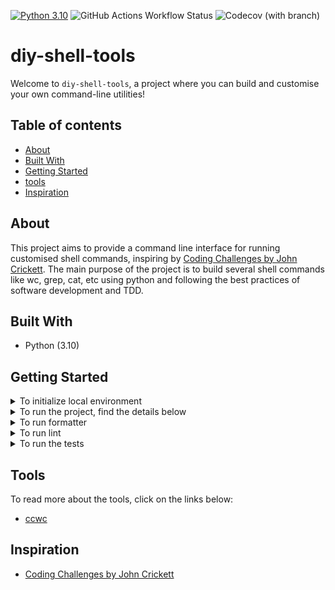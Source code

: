 [![Python 3.10](https://img.shields.io/badge/python-3.10-blue.svg)](https://www.python.org/downloads/release/python-31013/)
![GitHub Actions Workflow Status](https://img.shields.io/github/actions/workflow/status/VibhavariBellutagi19/diy-shell-tools/.github%2Fworkflows%2Fci.yml?branch=main&event=push&style=plastic)
![Codecov (with branch)](https://img.shields.io/codecov/c/github/VibhavariBellutagi19/diy-shell-tools/main?style=plastic&cacheSeconds=3600)

# diy-shell-tools
Welcome to `diy-shell-tools`, a project where you can build and customise your own command-line utilities!

    
## Table of contents

+ [About](#about)
+ [Built With](#built-with)
+ [Getting Started](#getting-started)
+ [tools](#tools)
+ [Inspiration](#inspiration)

## About
This project aims to provide a command line interface for running customised shell commands, 
inspiring by [Coding Challenges by John Crickett](https://codingchallenges.fyi/challenges).
The main purpose of the project is to build several shell commands like wc, grep, cat, etc
using python and following the best practices of software development and TDD.

## Built With

- Python (3.10)

## Getting Started
<details>

<summary> To initialize local environment </summary>

```
pip install virtualenv
virtualenv .penv --python=python3.10
. .penv/bin/activate
```
</details>
<details>
<summary>To run the project, find the details below</summary>

- The project main script is located at [run_command.py](src/main/run_command.py)
- Usage:
```
Usage: python run_command.py <command> -- [<options>] <input_file>
```
Note: Argsparse expects to have `--` to separate the command and the options from the input file.

</details>
<details>
<summary> To run formatter </summary>

```
tox -e formatter
```
</details>
<details>
<summary> To run lint </summary>

```
tox -e lint
```
</details>
<details>
<summary> To run the tests </summary>

```
tox
```
</details>

## Tools
To read more about the tools, click on the links below:
- [ccwc](src/main/tools/ccwc/readme.md)

## Inspiration
- [Coding Challenges by John Crickett](https://codingchallenges.fyi/challenges)




